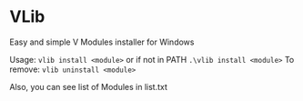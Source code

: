 # VLib
Easy and simple V Modules installer for Windows

Usage: ```vlib install <module>``` or if not in PATH ```.\vlib install <module>```
To remove: ```vlib uninstall <module>```

Also, you can see list of Modules in list.txt
